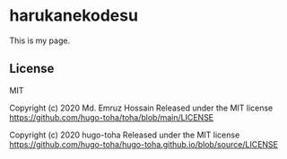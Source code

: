 # harukanekodesu
This is my page.

## License
MIT

Copyright (c) 2020 Md. Emruz Hossain
Released under the MIT license
https://github.com/hugo-toha/toha/blob/main/LICENSE

Copyright (c) 2020 hugo-toha
Released under the MIT license
https://github.com/hugo-toha/hugo-toha.github.io/blob/source/LICENSE
